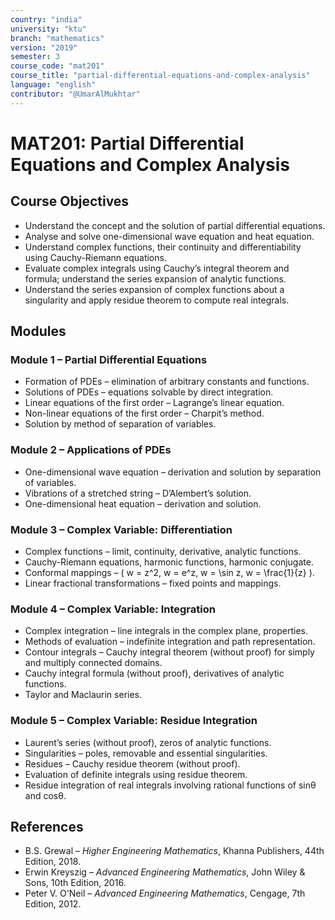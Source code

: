 ```yaml
---
country: "india"
university: "ktu"
branch: "mathematics"
version: "2019"
semester: 3
course_code: "mat201"
course_title: "partial-differential-equations-and-complex-analysis"
language: "english"
contributor: "@UmarAlMukhtar"
---
```


# MAT201: Partial Differential Equations and Complex Analysis  

## Course Objectives  
* Understand the concept and the solution of partial differential equations.  
* Analyse and solve one-dimensional wave equation and heat equation.  
* Understand complex functions, their continuity and differentiability using Cauchy-Riemann equations.  
* Evaluate complex integrals using Cauchy’s integral theorem and formula; understand the series expansion of analytic functions.  
* Understand the series expansion of complex functions about a singularity and apply residue theorem to compute real integrals.  

## Modules  

### Module 1 – Partial Differential Equations  
* Formation of PDEs – elimination of arbitrary constants and functions.  
* Solutions of PDEs – equations solvable by direct integration.  
* Linear equations of the first order – Lagrange’s linear equation.  
* Non-linear equations of the first order – Charpit’s method.  
* Solution by method of separation of variables.  

### Module 2 – Applications of PDEs  
* One-dimensional wave equation – derivation and solution by separation of variables.  
* Vibrations of a stretched string – D’Alembert’s solution.  
* One-dimensional heat equation – derivation and solution.  

### Module 3 – Complex Variable: Differentiation  
* Complex functions – limit, continuity, derivative, analytic functions.  
* Cauchy-Riemann equations, harmonic functions, harmonic conjugate.  
* Conformal mappings – \( w = z^2, w = e^z, w = \sin z, w = \frac{1}{z} \).  
* Linear fractional transformations – fixed points and mappings.  

### Module 4 – Complex Variable: Integration  
* Complex integration – line integrals in the complex plane, properties.  
* Methods of evaluation – indefinite integration and path representation.  
* Contour integrals – Cauchy integral theorem (without proof) for simply and multiply connected domains.  
* Cauchy integral formula (without proof), derivatives of analytic functions.  
* Taylor and Maclaurin series.  

### Module 5 – Complex Variable: Residue Integration  
* Laurent’s series (without proof), zeros of analytic functions.  
* Singularities – poles, removable and essential singularities.  
* Residues – Cauchy residue theorem (without proof).  
* Evaluation of definite integrals using residue theorem.  
* Residue integration of real integrals involving rational functions of sinθ and cosθ.  

## References  
* B.S. Grewal – *Higher Engineering Mathematics*, Khanna Publishers, 44th Edition, 2018.  
* Erwin Kreyszig – *Advanced Engineering Mathematics*, John Wiley & Sons, 10th Edition, 2016.  
* Peter V. O'Neil – *Advanced Engineering Mathematics*, Cengage, 7th Edition, 2012.  
